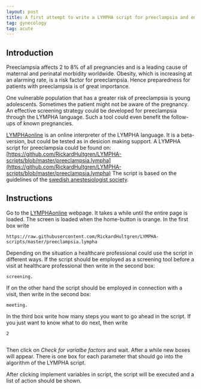```yaml
---
layout: post
title: A first attempt to write a LYMPHA script for preeclampsia and employing it on LYMPHAonline
tag: gynecology
tag: acute
---
```


## Introduction
Preeclampsia affects 2 to 8% of all pregnancies and is a leading cause of maternal and perinatal morbidity worldwide. Obesity, which is increasing at an alarming rate, is a risk factor for preeclampsia. Hence preparedness for patients with preeclampsia is of great importance.

One vulnerable population that has a greater risk of preeclampsia is young adolescents. Sometimes the patient might not be aware of the pregnancy. An effective screening strategy could be developed for preeclampsia through the LYMPHA language. Such a tool could even benefit the follow-ups of known pregnancies.

[LYMPHAonline](http://rickardhultgren.github.io/lymphaonline/index) is an online interpreter of the LYMPHA language. It is a beta-version, but could be tested as in desicion making support. A LYMPHA script for preeclampsia could be found on:
[https://github.com/RickardHultgren/LYMPHA-scripts/blob/master/preeclampsia.lympha](https://github.com/RickardHultgren/LYMPHA-scripts/blob/master/preeclampsia.lympha)
The script is based on the guidelines of the [swedish anestesiologist society](https://sfai.se/riktlinje/medicinska-rad-och-riktlinjer/.anestesi/preklampsi/). 

## Instructions
Go to the [LYMPHAonline](http://rickardhultgren.github.io/lymphaonline/index) webpage. It takes a while until the entire page is loaded. The screen is loaded when the home-button is orange. In the first box write 
~~~~
https://raw.githubusercontent.com/RickardHultgren/LYMPHA-scripts/master/preeclampsia.lympha
~~~~

Depending on the situation a healthcare professional could use the script in different ways. If the script should be employed as a screening tool before a visit at healthcare professional then write in the second box:
~~~~
screening.
~~~~
If on the other hand the script should be employed in connection with a visit, then write in the second box:
~~~~
meeting.
~~~~

In the third box write how many steps you want to go ahead in the script. If you just want to know what to do next, then write
~~~~
2
~~~~

![<img src="http://rickardhultgren.github.io/lymphablog/images/preeclampsia1.png">](http://rickardhultgren.github.io/lymphablog/images/preeclampsia1.png)

Then click on *Check for varialbe factors* and wait. After a while new boxes will appear. There is one box for each parameter that should go into the algorithm of the LYMPHA script.

After clicking implement variables in script, the script will be executed and a list of action should be shown.

![<img src="http://rickardhultgren.github.io/lymphablog/images/preeclampsia2.png">](http://rickardhultgren.github.io/lymphablog/images/preeclampsia2.png)
